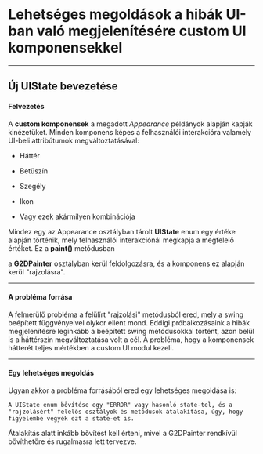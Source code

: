 # Lehetséges megoldások a hibák UI-ban való megjelenítésére custom UI komponensekkel

---

## Új UIState bevezetése

#### Felvezetés

A **custom komponensek** a megadott *Appearance* példányok alapján kapják kinézetüket. Minden komponens képes a felhasználói interakcióra valamely UI-beli attribútumok megváltoztatásával:

- Háttér

- Betűszín

- Szegély

- Ikon

- Vagy ezek akármilyen kombinációja

Mindez egy az Appearance osztályban tárolt **UIState** enum egy értéke alapján történik, mely felhasználói interakciónál megkapja a megfelelő értéket. Ez a **paint()** metódusban

a **G2DPainter** osztályban kerül feldolgozásra, és a komponens ez alapján kerül "rajzolásra".

---

#### A probléma forrása

A felmerülő probléma a felülírt "rajzolási" metódusból ered, mely a swing beépített függvényeivel olykor ellent mond. Eddigi próbálkozásaink a hibák megjelenítésre leginkább a beépített swing metódusokkal történt, azon belül is a háttérszín megváltoztatása volt a cél. A probléma, hogy a komponensek hátterét teljes mértékben a custom UI modul kezeli.

---

#### Egy lehetséges megoldás

Ugyan akkor a probléma forrásából ered egy lehetséges megoldása is: 

`A UIState enum bővítése egy "ERROR" vagy hasonló state-tel, és a "rajzolásért" felelős osztályok és metódusok átalakítása, úgy, hogy figyelembe vegyék ezt a state-et is.`

Átalakítás alatt inkább bővítést kell érteni, mivel a G2DPainter rendkívül bővíthetőre és rugalmasra lett tervezve.
